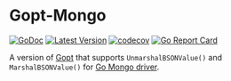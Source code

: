# Gopt-Mongo
[![GoDoc](https://godoc.org/github.com/go-andiamo/gopt-mongo?status.svg)](https://pkg.go.dev/github.com/go-andiamo/gopt-mongo)
[![Latest Version](https://img.shields.io/github/v/tag/go-andiamo/gopt-mongo.svg?sort=semver&style=flat&label=version&color=blue)](https://github.com/go-andiamo/gopt-mongo/releases)
[![codecov](https://codecov.io/gh/go-andiamo/gopt-mongo/branch/main/graph/badge.svg?token=igjnZdgh0e)](https://codecov.io/gh/go-andiamo/gopt-mongo)
[![Go Report Card](https://goreportcard.com/badge/github.com/go-andiamo/gopt-mongo)](https://goreportcard.com/report/github.com/go-andiamo/gopt-mongo)

A version of [Gopt](https://github.com/go-andiamo/gopt) that supports `UnmarshalBSONValue()` and `MarshalBSONValue()` for [Go Mongo driver](https://github.com/mongodb/mongo-go-driver).